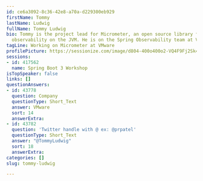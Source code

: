 ```yaml
---
id: ce6a3092-8c36-42e8-a70a-d229300eb929
firstName: Tommy
lastName: Ludwig
fullName: Tommy Ludwig
bio: Tommy is the project lead for Micrometer, an open source library for application
  observability on the JVM. He is on the Spring Observability team at VMware.
tagLine: Working on Micrometer at VMware
profilePicture: https://sessionize.com/image/d804-400o400o2-VQ4F9Fj2Sk4ioLrKK6S89A.jpg
sessions:
- id: 417562
  name: Spring Boot 3 Workshop
isTopSpeaker: false
links: []
questionAnswers:
- id: 43778
  question: Company
  questionType: Short_Text
  answer: VMware
  sort: 14
  answerExtra: 
- id: 43782
  question: 'Twitter handle with @ ex: @prpatel'
  questionType: Short_Text
  answer: "@TommyLudwig"
  sort: 18
  answerExtra: 
categories: []
slug: tommy-ludwig

---
```

